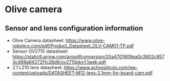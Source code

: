 # Olive camera

## Sensor and lens configuration information

- Olive Camera datasheet: https://www.olive-robotics.com/pdf/Product_Datasheet_OLV-CAM01-TP.pdf
- Sensor OV2710 datasheet: https://static6.arrow.com/aropdfconversion/20a4701909ea0c3602c8573c489a64272f1c28d6/ov2710pbv1.1web.pdf
- 2.1 L210 lens datasheet: https://www.activesilicon.com/wp-content/uploads/DATASHEET-M12-lens-2.1mm-for-board-cam.pdf
